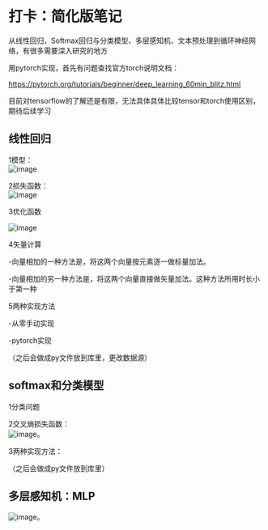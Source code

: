# 打卡：简化版笔记
从线性回归，Softmax回归与分类模型、多层感知机、文本预处理到循环神经网络，有很多需要深入研究的地方  

用pytorch实现，首先有问题查找官方torch说明文档：  

https://pytorch.org/tutorials/beginner/deep_learning_60min_blitz.html  

目前对tensorflow的了解还是有限，无法具体具体比较tensor和torch使用区别，期待后续学习


## 线性回归
1模型：  
![image](https://github.com/yilin1168/learn_deeplearning/blob/master/images/线性回归.png)

2损失函数：  
![image](https://github.com/yilin1168/learn_deeplearning/blob/master/images/损失函数.png)  

3优化函数  

![image](https://github.com/yilin1168/learn_deeplearning/blob/master/images/优化.png)

4矢量计算  

-向量相加的一种方法是，将这两个向量按元素逐一做标量加法。  

-向量相加的另一种方法是，将这两个向量直接做矢量加法。这种方法所用时长小于第一种  

5两种实现方法  

-从零手动实现  

-pytorch实现  

（之后会做成py文件放到库里，更改数据源）

## softmax和分类模型
1分类问题  

2交叉熵损失函数：  
![image](https://github.com/yilin1168/learn_deeplearning/blob/master/images/交叉熵损失函数.png)。

3两种实现方法：  

（之后会做成py文件放到库里）

## 多层感知机：MLP  
![image](https://github.com/yilin1168/learn_deeplearning/blob/master/images/多层感知机表达公式.png)。


